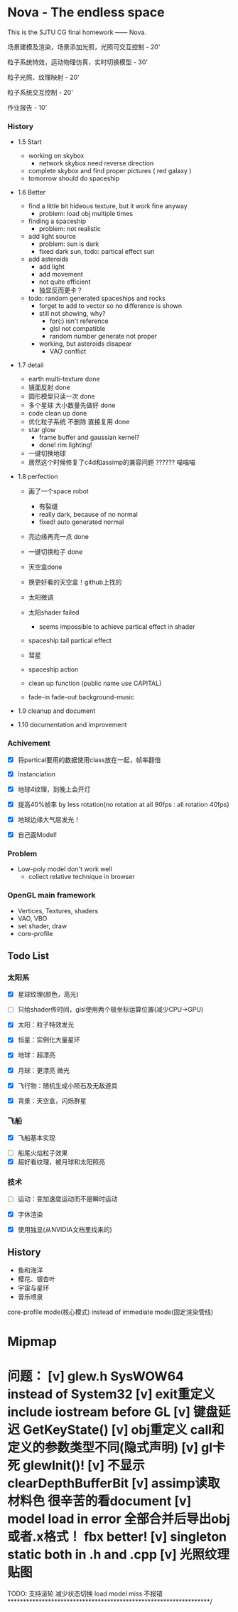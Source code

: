 # Nova - The endless space

This is the SJTU CG final homework —— Nova.  



场景建模及渲染，场景添加光照，光照可交互控制 - 20'

粒子系统特效，运动物理仿真，实时切换模型 - 30'

粒子光照、纹理映射 - 20'

粒子系统交互控制 - 20'

作业报告 - 10'



### History

* 1.5 Start
  * working on skybox
    * network skybox need reverse direction
  * complete skybox and find proper pictures ( red galaxy )
  * tomorrow should do spaceship
* 1.6 Better
  * find a little bit hideous texture, but it work fine anyway
    * problem: load obj multiple times
  * finding a spaceship
    * problem: not realistic
  * add light source
    * problem: sun is dark 
    * fixed dark sun, todo: partical effect sun
  * add asteroids
    * add light
    * add movement
    * not quite efficient
    * 独显反而更卡？
  * todo: random generated spaceships and rocks
    * forget to add to vector so no difference is shown
    * still not showing, why?
      * for(:) isn't reference
      * glsl not compatible
      * random number generate not proper
    * working, but asteroids disapear
      * VAO conflict
* 1.7 detail

  * earth multi-texture done
  * 镜面反射 done
  * 圆形模型只读一次 done
  * 多个星球 大小数量先做好 done
  * code clean up done
  * 优化粒子系统 不删除 直接复用 done
  * star glow
    * frame buffer and gaussian kernel?
    * done! rim lighting!
  * 一键切换地球
  * 居然这个时候修复了c4d和assimp的兼容问题 ?????? 喵喵喵
* 1.8 perfection
  * 画了一个space robot
    * 有裂缝
    * really dark, because of no normal
    * fixed! auto generated normal
  * 亮边缘再亮一点 done
  * 一键切换粒子  done
  * 天空盒done
  * 换更好看的天空盒！github上找的
  * 太阳微调
  * 太阳shader failed
    * seems impossible to achieve partical effect in shader


  * spaceship tail partical effect
  * 彗星
  * spaceship action
  * clean up function (public name use CAPITAL)
  * fade-in fade-out background-music
* 1.9 cleanup and document
* 1.10 documentation and improvement

### Achivement

- [x] 将partical要用的数据使用class放在一起，帧率翻倍
- [x] Instanciation
- [x] 地球4纹理，到晚上会开灯
- [x] 提高40%帧率 by less rotation(no rotation at all 90fps : all rotation 40fps)
- [x] 地球边缘大气层发光！
- [x] 自己画Model!


### Problem

* Low-poly model don't work well
  * collect relative technique in browser



### OpenGL main framework

* Vertices, Textures, shaders
* VAO, VBO
* set shader, draw
* core-profile



## Todo List
### 太阳系

- [x] 星球纹理(颜色，高光)
- [ ] 只给shader传时间，glsl使用两个极坐标运算位置(减少CPU->GPU)


- [x] 太阳：粒子特效发光
- [x] 恒星：实例化大量星环
- [x] 地球：超漂亮
- [x] 月球：更漂亮 微光
- [x] 飞行物：随机生成小陨石及无敌道具
- [x] 背景：天空盒，闪烁群星

### 飞船

* [x] 飞船基本实现

- [ ] 船尾火焰粒子效果
- [x] 超好看纹理，被月球和太阳照亮

### 技术

- [ ] 运动：变加速度运动而不是瞬时运动
- [x] 字体渲染
- [x] 使用独显(从NVIDIA文档里找来的)




##  History

- 鱼和海洋
- 樱花、银杏叶
- 宇宙与星环
- 音乐喷泉

core-profile mode(核心模式) instead of immediate mode(固定渲染管线)



Mipmap
=================================================================
问题：
[v] glew.h
	SysWOW64 instead of System32
[v] exit重定义
	include iostream before GL
[v] 键盘延迟
	GetKeyState()
[v] obj重定义
	call和定义的参数类型不同(隐式声明)
[v] gl卡死
	glewInit()!
[v] 不显示
	clearDepthBufferBit
[v] assimp读取材料色
	很辛苦的看document
[v] model load in error
	全部合并后导出obj
	或者.x格式！
	fbx better!
[v] singleton
	static both in .h and .cpp
[v] 光照纹理贴图
=================================================================
TODO:
支持滚轮
减少状态切换
load model miss 不报错
*****************************************************************/